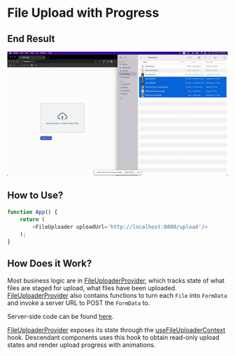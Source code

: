 # File Upload with Progress

## End Result
![demo.gif](demo.gif)

## How to Use?

```js
function App() {
    return (
        <FileUploader uploadUrl='http://localhost:8080/upload'/>
    );
}
```

## How Does it Work?

Most business logic are in [FileUploaderProvider](src/FileUploader/FileUploaderProvider.tsx), which tracks
state of what files are staged for upload, what files have been uploaded. [FileUploaderProvider](src/FileUploader/FileUploaderProvider.tsx) also
contains functions to turn each `File` into `FormData` and invoke a server URL to POST the `FormData` to.

Server-side code can be found [here](https://github.com/erfangc/upload-with-progress-server).

[FileUploaderProvider](src/FileUploader/FileUploaderProvider.tsx) exposes its state through the [useFileUploaderContext](src/FileUploader/hooks/useFileUploaderContext.ts)
hook. Descendant components uses this hook to obtain read-only upload states and render upload progress with animations.